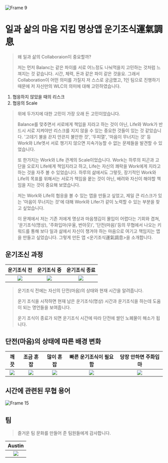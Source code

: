 ![Frame 9](https://github.com/Code-Drop-DevAcademy/2024-Team-14/assets/105622985/8b57a625-d17a-4419-a980-0fb0827425a0)

# 일과 삶의 마음 지킴 명상앱 운기조식運氣調息

> 왜 일과 삶의 Collaboraion이 중요할까?
>
> 저는 먼저 Balanc는 같은 파이를 서로 어느정도 나눠먹을지 고민하는 것처럼 느껴지는 것 같습니다. 시간, 체력, 돈과 같은 파이 같은 것을요. 그래서 Collaboration이 어떤 의미를 가질지 저 스스로 궁금했고, 1인 팀으로 진행하기 때문에 저 자신만의 WLC의 의미에 대해 고민하였습니다.
>
>
1. 협응하지 않았을 때의 리스크
2. 협응의 Scale

> 위에 두가지에 대한 고민이 가장 오래 든 고민이었습니다.
>
> Balance를 맞추면서 서로에게 책임을 지라고 하는 것이 아닌, Life와 Work가 반드시 서로 지켜야만 리스크를 지지 않을 수 있는 중요한 것들이 있는 것 같았습니다. '고데기 불을 끈지 안끈지 불안한 것', '두피열', '마음이 무너지는 것' 등 Work와 Life엣서 서로 챙기지 않으면 지속가능할 수 없는 문제들을 발견할 수 있었습니다.
>
>
> 또 한가지는 Work와 Life 관계의 Scale이었습니다. Work는 하루의 피곤과 고단을 오로지 Life에게 책임지라고 하고, Life는 자신의 쾌락을 Work에게 지라고 하는 것을 자주 볼 수 있었습니다. 하루의 삶에서도 그렇듯, 장기적인 Work와 Life의 목표를 위해서는 서로가 책임을 뭍는 것이 아닌, 배려와 자신이 해야할 책임을 지는 것이 중요해 보였습니다.


> 저는 Work와 Life의 협응을 볼 수 있는 앱을 만들고 싶었고, 제일 큰 리스크가 있는 '마음이 무너지는 것'에 대해 Work와 Lifer가 같이 노력할 수 있는 부분을 찾고 싶었습니다. 
>
> 이 문제에서 저는 기존 저에게 명상과 마음챙김이 몰입이 어렵다는 기회와 겹쳐, '운기조식(명상), '주화입마(우울, 번아웃)', '단전(마음)'등의 무협에서 나오는 키워드를 통해 보다 일과 삶에서 자신이 챙겨야 하는 마음으로 여기고 책임지는 앱을 만들고 싶었습니다. 그렇게 만든 앱 <운기조식運氣調息>을 소개합니다. 

## 운기조신 과정

|운기조식 전|운기조식 중|운기조식 종료|
|:-:|:-:|:-:|
|<img src="https://github.com/Code-Drop-DevAcademy/2024-Team-14/assets/105622985/579322cc-6fb7-4fcf-a07c-9462916c58a3"/>|<img src="https://github.com/Code-Drop-DevAcademy/2024-Team-14/assets/105622985/ce833f2d-3e05-437f-8338-4d5dc38958b2"/>|<img src="https://github.com/Code-Drop-DevAcademy/2024-Team-14/assets/105622985/9767334e-76c8-460e-af95-eb49178caa64"/>|

> 운기조식 전에는 자신의 단전(마음)의 상태와 현재 시간을 알려줍니다.
>
> 운기 조식을 시작하면 현재 남은 운기조식(명상) 시간과 운기조식을 하는데 도움이 되는 명언들을 보여줍니다.
>
> 운기 조식이 종료가 되면 운기조식 시간에 따라 단전에 쌀인 노폐물이 해소가 됩니다. 

## 단전(마음)의 상태에 따른 배경 변화
|깨끗|조금 혼잡|많이 혼잡|빠른 운기조식이 필요함|당장 안하면 주화입마|
|:-:|:-:|:-:|:-:|:-:|
|<img src="https://github.com/Code-Drop-DevAcademy/2024-Team-14/assets/105622985/49ac6f67-ea99-4d47-ba8d-b2aacb00b88c"/>|<img src="https://github.com/Code-Drop-DevAcademy/2024-Team-14/assets/105622985/08f95210-b713-4190-860d-2f0a97184876"/>|<img src="https://github.com/Code-Drop-DevAcademy/2024-Team-14/assets/105622985/d82852cd-75cc-4c32-b583-5edd1da7775a"/>|<img src="https://github.com/Code-Drop-DevAcademy/2024-Team-14/assets/105622985/51bae59d-4c47-4d19-9ac3-134a31011456"/>|<img src="https://github.com/Code-Drop-DevAcademy/2024-Team-14/assets/105622985/b12e04af-66ce-41ec-80b5-f0729fb7b47d"/>|

## 시간에 관련된 무협 용어
![Frame 15](https://github.com/Code-Drop-DevAcademy/2024-Team-14/assets/105622985/26299fbe-fc9c-40b7-a093-d3df3bea244b)

## 팀

> 즐거운 팀 문화를 만들어 준 팀원들에게 감사합니다. 

|Austin|
|:-:|
|<img src="https://github.com/Code-Drop-DevAcademy/2024-Team-14/assets/105622985/abcc9055-ab3c-400f-959c-dba9325fbba9"/>|

